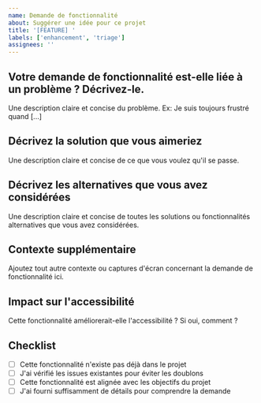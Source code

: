 ```yaml
---
name: Demande de fonctionnalité
about: Suggérer une idée pour ce projet
title: '[FEATURE] '
labels: ['enhancement', 'triage']
assignees: ''
---
```


## Votre demande de fonctionnalité est-elle liée à un problème ? Décrivez-le.
Une description claire et concise du problème. Ex: Je suis toujours frustré quand [...]

## Décrivez la solution que vous aimeriez
Une description claire et concise de ce que vous voulez qu'il se passe.

## Décrivez les alternatives que vous avez considérées
Une description claire et concise de toutes les solutions ou fonctionnalités alternatives que vous avez considérées.

## Contexte supplémentaire
Ajoutez tout autre contexte ou captures d'écran concernant la demande de fonctionnalité ici.

## Impact sur l'accessibilité
Cette fonctionnalité améliorerait-elle l'accessibilité ? Si oui, comment ?

## Checklist
- [ ] Cette fonctionnalité n'existe pas déjà dans le projet
- [ ] J'ai vérifié les issues existantes pour éviter les doublons
- [ ] Cette fonctionnalité est alignée avec les objectifs du projet
- [ ] J'ai fourni suffisamment de détails pour comprendre la demande 